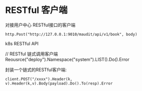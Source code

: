 # RESTful 客户端

对接用户中心 RESTful接口的客户端

```
http.Post("http://127.0.0.1:9010/maudit/api/v1/book", body)
```

k8s RESTful API

// RESTful 链式调用客户端
Reousrce("deploy").Namespace("system").LIST().Do().Error

封装一个链式的RESTful客户端:
```
client.POST("/xxxx").Header(k, v).Header(k,v).Body(payload).Do().To(resp).Error
```